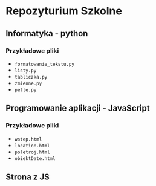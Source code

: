 # Repozyturium Szkolne

## Informatyka - python

### Przykładowe pliki

- `formatowanie_tekstu.py`
- `listy.py`
- `tabliczka.py`
- `zmienne.py`
- `petle.py`

## Programowanie aplikacji - JavaScript

### Przykładowe pliki

- `wstep.html`
- `location.html`
- `poletroj.html`
- `obiektDate.html`

## Strona z JS
